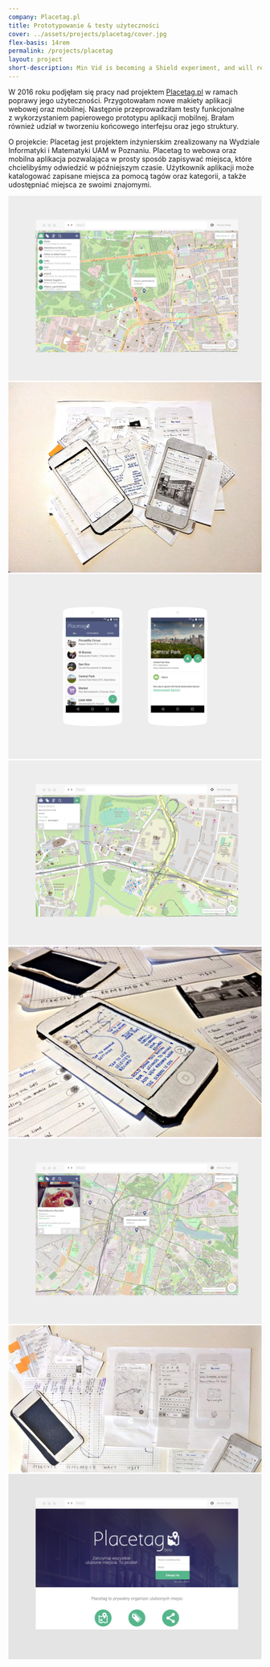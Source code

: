 ```yaml
---
company: Placetag.pl
title: Prototypowanie & testy użyteczności
cover: ../assets/projects/placetag/cover.jpg
flex-basis: 14rem
permalink: /projects/placetag
layout: project
short-description: Min Vid is becoming a Shield experiment, and will remain installed for current users for as long as possible while we explore implementing…
---
```


<p>W 2016 roku podjęłam się pracy nad projektem <a href="http://placetag.pl">Placetag.pl</a> w ramach poprawy jego użyteczności. Przygotowałam nowe makiety aplikacji webowej oraz mobilnej. Następnie przeprowadziłam testy funkcjonalne z&nbsp;wykorzystaniem papierowego prototypu aplikacji mobilnej. Brałam również udział w&nbsp;tworzeniu końcowego interfejsu oraz jego struktury.</p>

<p>O projekcie: Placetag jest projektem inżynierskim zrealizowany na Wydziale Informatyki i&nbsp;Matematyki UAM w Poznaniu. Placetag to webowa oraz mobilna aplikacja pozwalająca w prosty sposób zapisywać miejsca, które chcielibyśmy odwiedzić w&nbsp;późniejszym czasie. Użytkownik aplikacji może katalogować zapisane miejsca za pomocą tagów oraz kategorii, a&nbsp;także udostępniać miejsca ze swoimi znajomymi.

<div class="project-image">
	<img src="../assets/projects/placetag/1.png" />
</div>
<div class="project-image">
	<img src="../assets/projects/placetag/5.jpg" />
</div>
<div class="project-image">
	<img src="../assets/projects/placetag/3a.png" />
</div>
<div class="project-image">
	<img src="../assets/projects/placetag/2.png" />
</div>
<div class="project-image">
	<img src="../assets/projects/placetag/6.jpg" />
</div>
<div class="project-image">
	<img src="../assets/projects/placetag/3.png" />
</div>
<div class="project-image">
	<img src="../assets/projects/placetag/7.jpg" />
</div>
<div class="project-image">
	<img src="../assets/projects/placetag/4.png" />
</div>
